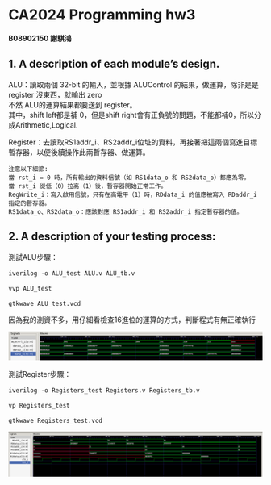 # CA2024 Programming hw3  
**B08902150 謝騏鴻**  

## 1. A description of each module’s design.  

ALU：讀取兩個 32-bit 的輸入，並根據 ALUControl 的結果，做運算，除非是是 register 沒東西，就輸出 zero  
不然 ALU的運算結果都要送到 register。  
其中，shift left都是補 0，但是shift right會有正負號的問題，不能都補0，所以分成Arithmetic,Logical.  

Register：去讀取RS1addr_i、RS2addr_i位址的資料，再接著把這兩個寫進目標暫存器，以便後續操作此兩暫存器、做運算。
``` s=text
注意以下細節:  
當 rst_i = 0 時，所有輸出的資料信號（如 RS1data_o 和 RS2data_o）都應為零。  
當 rst_i 從低（0）拉高（1）後，暫存器開始正常工作。  
RegWrite_i：寫入啟用信號，只有在高電平（1）時，RDdata_i 的值應被寫入 RDaddr_i 指定的暫存器。  
RS1data_o、RS2data_o：應該對應 RS1addr_i 和 RS2addr_i 指定暫存器的值。
```

## 2. A description of your testing process:  

測試ALU步驟： 
```
iverilog -o ALU_test ALU.v ALU_tb.v  
```
```
vvp ALU_test  
```
```
gtkwave ALU_test.vcd  
```

因為我的測資不多，用仔細看檢查16進位的運算的方式，判斷程式有無正確執行


![alt text](image.png)


測試Register步驟：
```
iverilog -o Registers_test Registers.v Registers_tb.v  
```
```
vp Registers_test  
```
```
gtkwave Registers_test.vcd  
```  


![alt text](image-1.png)